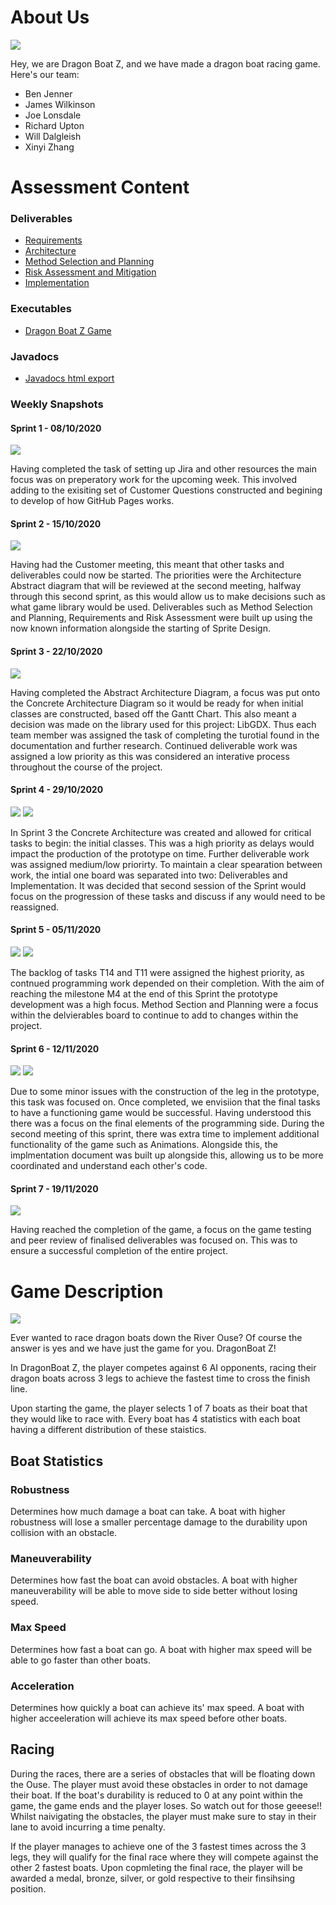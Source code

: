 # About Us

<img src="core/assets/dragonboatz Logo.png">

Hey, we are Dragon Boat Z, and we have made a dragon boat racing game.
Here's our team:
*   Ben Jenner
*   James Wilkinson
*   Joe Lonsdale
*   Richard Upton
*   Will Dalgleish
*   Xinyi Zhang

# Assessment Content
### Deliverables
*   <a href="docs/Req1.pdf">Requirements</a>
*   <a href="docs/Arch1.pdf">Architecture</a>
*   <a href="docs/Plan1.pdf">Method Selection and Planning</a>
*   <a href="docs/Risk1.pdf">Risk Assessment and Mitigation</a>
*   <a href="docs/Impl1.pdf">Implementation</a>

### Executables
*   <a href="fileloaction.exe">Dragon Boat Z Game</a>

### Javadocs
*   <a href="docs/javadoc/index.html">Javadocs html export</a>

### Weekly Snapshots
#### Sprint 1 - 08/10/2020
<img src="docs/sprints/Sprint 1.png">

Having completed the task of setting up Jira and other resources the main focus was on preperatory work for the 
upcoming week. This involved adding to the exisiting set of Customer Questions constructed and begining to develop
of how GitHub Pages works. 

#### Sprint 2 - 15/10/2020
<img src="docs/sprints/Sprint 2.png">

Having had the Customer meeting, this meant that other tasks and deliverables could now be started. The priorities 
were the Architecture Abstract diagram that will be reviewed at the second meeting, halfway through this second 
sprint, as this would allow us to make decisions such as what game library would be used. Deliverables such as 
Method Selection and Planning, Requirements and Risk Assessment were built up using the now known information 
alongside the starting of Sprite Design. 

#### Sprint 3 - 22/10/2020
<img src="docs/sprints/Sprint 3.png">

Having completed the Abstract Architecture Diagram, a focus was put onto the Concrete Architecture Diagram so 
it would be ready for when initial classes are constructed, based off the Gantt Chart. This also meant a decision
was made on the library used for this project: LibGDX. Thus each team member was assigned the task of completing
the turotial found in the documentation and further research. Continued deliverable work was assigned a low priority
as this was considered an interative process throughout the course of the project. 

#### Sprint 4 - 29/10/2020
<img src="docs/sprints/Sprint 4 - Deliverables.png">
<img src="docs/sprints/Sprint 4 - Implementation.png">

In Sprint 3 the Concrete Architecture was created and allowed for critical tasks to begin: the initial classes. This
was a high priority as delays would impact the production of the prototype on time. Further deliverable work was 
assigned medium/low priorirty. To maintain a clear spearation between work, the intial one board was separated into 
two: Deliverables and Implementation. It was decided that second session of the Sprint would focus on the progression
of these tasks and discuss if any would need to be reassigned. 

#### Sprint 5 - 05/11/2020
<img src="docs/sprints/Sprint_5_-_Deliverables.png">
<img src="docs/sprints/Sprint_5_-_Implementation.png">

The backlog of tasks T14 and T11 were assigned the highest priority, as contnued programming work depended on their
completion. With the aim of reaching the milestone M4 at the end of this Sprint the prototype development was a high
focus. Method Section and Planning were a focus within the delvierables board to continue to add to changes within
the project.

#### Sprint 6 - 12/11/2020
<img src="docs/sprints/Sprint 6 - Deliverables.png">
<img src="docs/sprints/Sprint 6 - Implementation.png">

Due to some minor issues with the construction of the leg in the prototype, this task was focused on. Once completed,
we envisiion that the final tasks to have a functioning game would be successful. Having understood this there was
a focus on the final elements of the programming side. During the second meeting of this sprint, there was extra time
to implement additional functionality of the game such as Animations. 
Alongside this, the implmentation document was built up alongside this, allowing us to be more coordinated and 
understand each other's code. 

#### Sprint 7 - 19/11/2020
<img src="docs/sprints/Sprint 7.png">

Having reached the completion of the game, a focus on the game testing and peer review of finalised deliverables was
focused on. This was to ensure a successful completion of the entire project. 

# Game Description

<img src="core/assets/example screen for website.png">

Ever wanted to race dragon boats down the River Ouse? 
Of course the answer is yes and we have just the game for you.
DragonBoat Z!

In DragonBoat Z, the player competes against 6 AI opponents, racing their dragon boats across 3 legs to achieve the fastest time to cross the finish line.

Upon starting the game, the player selects 1 of 7 boats as their boat that they would like to race with.
Every boat has 4 statistics with each boat having a different distribution of these staistics.

## Boat Statistics
### Robustness
Determines how much damage a boat can take. A boat with higher robustness will lose a smaller percentage damage to the durability upon collision with an obstacle.
### Maneuverability
Determines how fast the boat can avoid obstacles. A boat with higher maneuverability will be able to move side to side better without losing speed.
### Max Speed
Determines how fast a boat can go. A boat with higher max speed will be able to go faster than other boats.
### Acceleration
Determines how quickly a boat can achieve its' max speed. A boat with higher acceeleration will achieve its max speed before other boats.

## Racing
During the races, there are a series of obstacles that will be floating down the Ouse. The player must avoid these obstacles in order to not damage their boat.
If the boat's durability is reduced to 0 at any point within the game, the game ends and the player loses. So watch out for those geeese!!
Whilst naivigating the obstacles, the player must make sure to stay in their lane to avoid incurring a time penalty.

If the player manages to achieve one of the 3 fastest times across the 3 legs, they will qualify for the final race where they will compete against the other 2 fastest boats.
Upon copmleting the final race, the player will be awarded a medal, bronze, silver, or gold respective to their finsihsing position.
